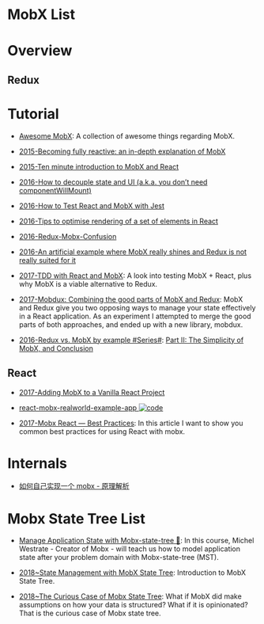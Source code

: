 # MobX List

# Overview

## Redux

# Tutorial

- [Awesome MobX](https://github.com/mobxjs/awesome-mobx): A collection of awesome things regarding MobX.

- [2015-Becoming fully reactive: an in-depth explanation of MobX](http://6me.us/3in)

- [2015-Ten minute introduction to MobX and React](https://mobx.js.org/getting-started.html)

- [2016-How to decouple state and UI (a.k.a. you don’t need componentWillMount)](http://6me.us/c0uu)

- [2016-How to Test React and MobX with Jest](https://semaphoreci.com/community/tutorials/how-to-test-react-and-mobx-with-jest)

- [2016-Tips to optimise rendering of a set of elements in React](http://6me.us/Gylrs)

- [2016-Redux-Mobx-Confusion](http://www.robinwieruch.de/redux-mobx-confusion/)

- [2016-An artificial example where MobX really shines and Redux is not really suited for it](http://6me.us/q4oR0C)

- [2017-TDD with React and MobX](http://engineering.pivotal.io/post/tdd-mobx/): A look into testing MobX + React, plus why MobX is a viable alternative to Redux.

- [2017-Mobdux: Combining the good parts of MobX and Redux](https://parg.co/bLd): MobX and Redux give you two opposing ways to manage your state effectively in a React application. As an experiment I attempted to merge the good parts of both approaches, and ended up with a new library, mobdux.

- [2016-Redux vs. MobX by example #Series#](http://6me.us/KfeTad): [Part II: The Simplicity of MobX, and Conclusion](http://6me.us/KfeTad)

## React

- [2017-Adding MobX to a Vanilla React Project](https://dzone.com/articles/adding-mobx-to-a-vanilla-react-project)

- [react-mobx-realworld-example-app ![code](https://ng-tech.icu/assets/code.svg)](https://github.com/gothinkster/react-mobx-realworld-example-app)

- [2017-Mobx React — Best Practices](https://medium.com/dailyjs/mobx-react-best-practices-17e01cec4140): In this article I want to show you common best practices for using React with mobx.

# Internals

- [如何自己实现一个 mobx - 原理解析](https://zhuanlan.zhihu.com/p/26559530)

# Mobx State Tree List

- [Manage Application State with Mobx-state-tree 🎥](https://parg.co/UCB): In this course, Michel Westrate - Creator of Mobx - will teach us how to model application state after your problem domain with Mobx-state-tree (MST).

- [2018~State Management with MobX State Tree](https://parg.co/Uvj): Introduction to MobX State Tree.

- [2018~The Curious Case of Mobx State Tree](https://codeburst.io/the-curious-case-of-mobx-state-tree-7b4e22d461f): What if MobX did make assumptions on how your data is structured? What if it is opinionated? That is the curious case of Mobx state tree.
